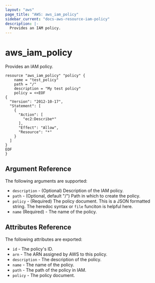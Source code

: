 ```yaml
---
layout: "aws"
page_title: "AWS: aws_iam_policy"
sidebar_current: "docs-aws-resource-iam-policy"
description: |-
  Provides an IAM policy.
---
```


# aws\_iam\_policy

Provides an IAM policy.

```
resource "aws_iam_policy" "policy" {
    name = "test_policy"
    path = "/"
    description = "My test policy"
    policy = <<EOF
{
  "Version": "2012-10-17",
  "Statement": [
    {
      "Action": [
        "ec2:Describe*"
      ],
      "Effect": "Allow",
      "Resource": "*"
    }
  ]
}
EOF
}
```

## Argument Reference

The following arguments are supported:

* `description` - (Optional) Description of the IAM policy.
* `path` - (Optional, default "/") Path in which to create the policy.
* `policy` - (Required) The policy document. This is a JSON formatted string.
  The heredoc syntax or `file` funciton is helpful here.
* `name` (Required) - The name of the policy.

## Attributes Reference

The following attributes are exported:

* `id` - The policy's ID.
* `arn` - The ARN assigned by AWS to this policy.
* `description` - The description of the policy.
* `name` - The name of the policy.
* `path` - The path of the policy in IAM.
* `policy` - The policy document.
